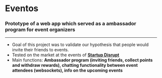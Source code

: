 # Eventos
### Prototype of a web app which served as a ambassador program for event organizers

---

- Goal of this project was to validate our hypothesis that people would invite their friends to events.
- Tested on the market at the events of **[Startup Disrupt](https://startupdisrupt.com)**
- Main functions: **Ambassador program (inviting friends, collect points and withdraw rewards), chatting functionality between event attendees (websockets), info on the upcoming events**
